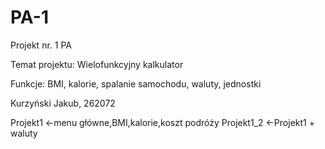 # PA-1
Projekt nr. 1 PA 

Temat projektu: Wielofunkcyjny kalkulator


Funkcje: BMI, kalorie, spalanie samochodu, waluty, jednostki


Kurzyński Jakub, 262072

Projekt1 <-menu główne,BMI,kalorie,koszt podróży
Projekt1_2 <-Projekt1 + waluty
